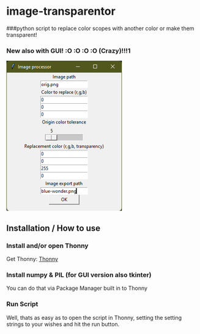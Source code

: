 # image-transparentor
###python script to replace color scopes with another color or make them transparent!

### New also with GUI! :O :O :O :O (Crazy)!!!1
![image processor GUI](gui.png)


## Installation / How to use
### Install and/or open Thonny
Get Thonny: [Thonny](https://thonny.org/)
### Install numpy & PIL (for GUI version also tkinter)
You can do that via Package Manager built in to Thonny
### Run Script
Well, thats as easy as to open the script in Thonny, setting the setting strings to your wishes and hit the run button.
